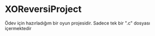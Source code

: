 # XOReversiProject
Ödev için hazırladığım bir oyun projesidir. Sadece tek bir ".c" dosyası içermektedir
